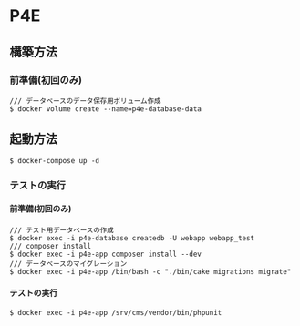 # P4E

## 構築方法

### 前準備(初回のみ)

```
/// データベースのデータ保存用ボリューム作成
$ docker volume create --name=p4e-database-data
```

## 起動方法

```
$ docker-compose up -d
```

### テストの実行

#### 前準備(初回のみ)

```
/// テスト用データベースの作成
$ docker exec -i p4e-database createdb -U webapp webapp_test
/// composer install
$ docker exec -i p4e-app composer install --dev
/// データベースのマイグレーション
$ docker exec -i p4e-app /bin/bash -c "./bin/cake migrations migrate"
```

#### テストの実行

```
$ docker exec -i p4e-app /srv/cms/vendor/bin/phpunit
```
